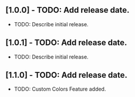 ## [1.0.0] - TODO: Add release date.

- TODO: Describe initial release.

## [1.0.1] - TODO: Add release date.

- TODO: Describe initial release.

## [1.1.0] - TODO: Add release date.

- TODO: Custom Colors Feature added.
